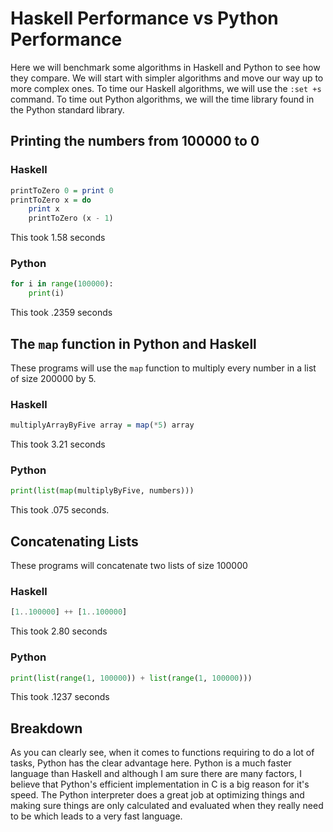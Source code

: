 # Haskell Performance vs Python Performance
Here we will benchmark some algorithms in Haskell and Python to see how they compare. We will start with simpler algorithms and move our way
up to more complex ones. To time our Haskell algorithms, we will use the ``:set +s`` command. To time out Python algorithms, we will the time library found in the Python standard library.
## Printing the numbers from 100000 to 0
### Haskell 
```hs
printToZero 0 = print 0
printToZero x = do
    print x
    printToZero (x - 1)
```
This took 1.58 seconds

### Python
```py
for i in range(100000):
    print(i)
```
This took .2359 seconds

## The ``map`` function in Python and Haskell
These programs will use the ``map`` function to multiply every number in a list of size 200000 by 5.
### Haskell 
```hs
multiplyArrayByFive array = map(*5) array
```
This took 3.21 seconds

### Python
```py
print(list(map(multiplyByFive, numbers)))
```
This took .075 seconds.

## Concatenating Lists
These programs will concatenate two lists of size 100000
### Haskell 
```hs
[1..100000] ++ [1..100000]
```
This took 2.80 seconds

### Python
```py
print(list(range(1, 100000)) + list(range(1, 100000)))
```
This took .1237 seconds


## Breakdown
As you can clearly see, when it comes to functions requiring to do a lot of tasks, Python has the clear advantage here. Python is a much 
faster language than Haskell and although I am sure there are many factors, I believe that Python's efficient implementation in C is a big reason for it's speed.
The Python interpreter does a great job at optimizing things and making sure things are only calculated and evaluated when they really need to be which leads to a very fast language.


